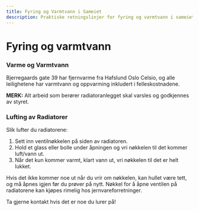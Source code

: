 ```yaml
---
title: Fyring og Varmtvann i Sameiet
description: Praktiske retningslinjer for fyring og varmtvann i sameiet
---
```

# Fyring og varmtvann

### Varme og Varmtvann

Bjerregaards gate 39 har fjernvarme fra Hafslund Oslo Celsio, og alle leilighetene har varmtvann og oppvarming inkludert i felleskostnadene.

**MERK:** Alt arbeid som berører radiatoranlegget skal varsles og godkjennes av styret.

### Lufting av Radiatorer

Slik lufter du radiatorene:

1. Sett inn ventilnøkkelen på siden av radiatoren.
2. Hold et glass eller bolle under åpningen og vri nøkkelen til det kommer luft/vann ut.
3. Når det kun kommer varmt, klart vann ut, vri nøkkelen til det er helt lukket.

Hvis det ikke kommer noe ut når du vrir om nøkkelen, kan hullet være tett, og må åpnes igjen før du prøver på nytt. Nøkkel for å åpne ventilen på radiatorene kan kjøpes rimelig hos jernvareforretninger.

Ta gjerne kontakt hvis det er noe du lurer på!